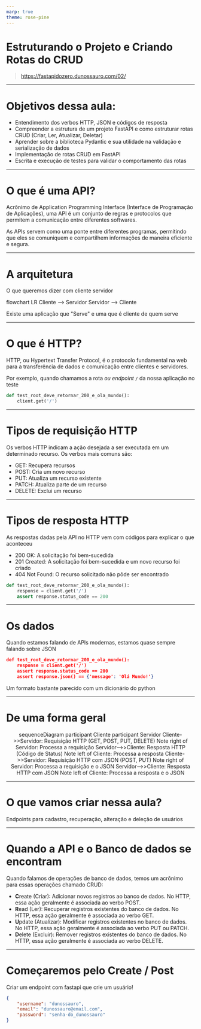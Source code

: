 ```yaml
---
marp: true
theme: rose-pine
---
```


# Estruturando o Projeto e Criando Rotas do CRUD

> https://fastapidozero.dunossauro.com/02/

---

# Objetivos dessa aula:

- Entendimento dos verbos HTTP, JSON e códigos de resposta
- Compreender a estrutura de um projeto FastAPI e como estruturar rotas CRUD (Criar, Ler, Atualizar, Deletar)
- Aprender sobre a biblioteca Pydantic e sua utilidade na validação e serialização de dados
- Implementação de rotas CRUD em FastAPI
- Escrita e execução de testes para validar o comportamento das rotas

---

# O que é uma API?

Acrônimo de Application Programming Interface (Interface de Programação de Aplicações), uma API é um conjunto de regras e protocolos que permitem a comunicação entre diferentes softwares.

As APIs servem como uma ponte entre diferentes programas, permitindo que eles se comuniquem e compartilhem informações de maneira eficiente e segura.

---

# A arquitetura

O que queremos dizer com cliente servidor

<div class="mermaid">
flowchart LR
   Cliente --> Servidor
   Servidor --> Cliente
</div>

Existe uma aplicação que "Serve" e uma que é cliente de quem serve

---

# O que é HTTP?

HTTP, ou Hypertext Transfer Protocol, é o protocolo fundamental na web para a transferência de dados e comunicação entre clientes e servidores.

Por exemplo, quando chamamos a rota *ou endpoint* `/` da nossa aplicação no teste

```python
def test_root_deve_retornar_200_e_ola_mundo():
    client.get('/')
```

---

# Tipos de requisição HTTP

Os verbos HTTP indicam a ação desejada a ser executada em um determinado recurso. Os verbos mais comuns são:

- GET: Recupera recursos
- POST: Cria um novo recurso
- PUT: Atualiza um recurso existente
- PATCH: Atualiza parte de um recurso
- DELETE: Exclui um recurso

---

# Tipos de resposta HTTP

As respostas dadas pela API no HTTP vem com códigos para explicar o que aconteceu

- 200 OK: A solicitação foi bem-sucedida
- 201 Created: A solicitação foi bem-sucedida e um novo recurso foi criado
- 404 Not Found: O recurso solicitado não pôde ser encontrado


```python
def test_root_deve_retornar_200_e_ola_mundo():
    response = client.get('/')
    assert response.status_code == 200
```

---

# Os dados

Quando estamos falando de APIs modernas, estamos quase sempre falando sobre JSON

```json
def test_root_deve_retornar_200_e_ola_mundo():
    response = client.get('/')
    assert response.status_code == 200
    assert response.json() == {'message': 'Olá Mundo!'}
```

Um formato bastante parecido com um dicionário do python

---

# De uma forma geral
<div class="mermaid" style="text-align: center;">
sequenceDiagram
    participant Cliente
    participant Servidor
    Cliente->>Servidor: Requisição HTTP (GET, POST, PUT, DELETE)
    Note right of Servidor: Processa a requisição
    Servidor-->>Cliente: Resposta HTTP (Código de Status)
    Note left of Cliente: Processa a resposta
    Cliente->>Servidor: Requisição HTTP com JSON (POST, PUT)
    Note right of Servidor: Processa a requisição e o JSON
    Servidor-->>Cliente: Resposta HTTP com JSON
    Note left of Cliente: Processa a resposta e o JSON
</div>

---

# O que vamos criar nessa aula?

Endpoints para cadastro, recuperação, alteração e deleção de usuários

---

# Quando a API e o Banco de dados se encontram

Quando falamos de operações de banco de dados, temos um acrônimo para essas operações chamado CRUD:

- **C**reate (Criar): Adicionar novos registros ao banco de dados. No HTTP, essa ação geralmente é associada ao verbo POST.
- **R**ead (Ler): Recuperar registros existentes do banco de dados. No HTTP, essa ação geralmente é associada ao verbo GET.
- **U**pdate (Atualizar): Modificar registros existentes no banco de dados. No HTTP, essa ação geralmente é associada ao verbo PUT ou PATCH.
- **D**elete (Excluir): Remover registros existentes do banco de dados. No HTTP, essa ação geralmente é associada ao verbo DELETE.

---

# Começaremos pelo Create / Post

Criar um endpoint com fastapi que crie um usuário!

```json
{
    "username": "dunossauro",
    "email": "dunossauro@email.com",
    "password": "senha-do_dunossauro"
}
```

<!-- mermaid.js -->
<script src="https://unpkg.com/mermaid@10.2.4/dist/mermaid.min.js"></script>
<script>mermaid.initialize({startOnLoad:true,theme:'dark'});</script>
